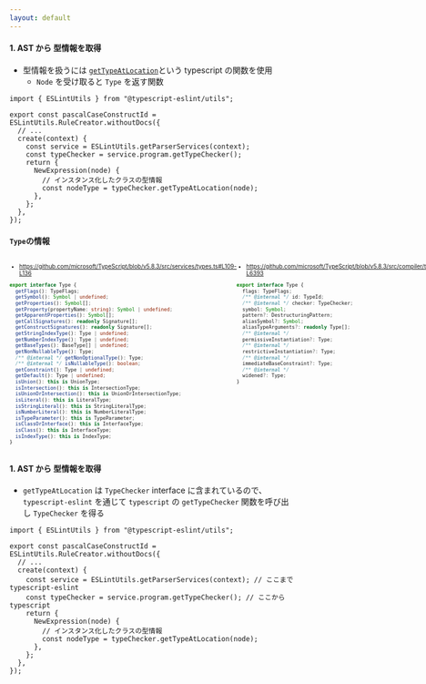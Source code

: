 ```yaml
---
layout: default
---
```


<style scoped>
.slidev-vclick-hidden {
  display: none;
}
.exclude-3-2 {
  position: absolute;
}
.wrapper-3-2 {
  position: absolute;
}
.small-code {
  margin-top: 10px;
  font-size: 10px !important;
  display: flex;
  justify-content: space-between;
  .slidev-code {
    font-size: 0.55rem !important;
    line-height: 1rem !important;
    width: 95% !important;
    height: 1000px
  }
}
</style>

<div class="_bullet" v-click="[0]">

#### 1. AST から 型情報を取得

- 型情報を扱うには [`getTypeAtLocation`](https://github.com/microsoft/TypeScript/blob/v5.8.2/src/compiler/types.ts#L5160)という typescript の関数を使用
  - `Node` を受け取ると `Type` を返す関数

```ts{10,11}
import { ESLintUtils } from "@typescript-eslint/utils";

export const pascalCaseConstructId = ESLintUtils.RuleCreator.withoutDocs({
  // ...
  create(context) {
    const service = ESLintUtils.getParserServices(context);
    const typeChecker = service.program.getTypeChecker();
    return {
      NewExpression(node) {
        // インスタンス化したクラスの型情報
        const nodeType = typeChecker.getTypeAtLocation(node);
      },
    };
  },
});
```

</div>

<div v-click="[1]">

#### `Type`の情報

<div class="small-code">

<div>

- https://github.com/microsoft/TypeScript/blob/v5.8.3/src/services/types.ts#L109-L136

```ts
export interface Type {
  getFlags(): TypeFlags;
  getSymbol(): Symbol | undefined;
  getProperties(): Symbol[];
  getProperty(propertyName: string): Symbol | undefined;
  getApparentProperties(): Symbol[];
  getCallSignatures(): readonly Signature[];
  getConstructSignatures(): readonly Signature[];
  getStringIndexType(): Type | undefined;
  getNumberIndexType(): Type | undefined;
  getBaseTypes(): BaseType[] | undefined;
  getNonNullableType(): Type;
  /** @internal */ getNonOptionalType(): Type;
  /** @internal */ isNullableType(): boolean;
  getConstraint(): Type | undefined;
  getDefault(): Type | undefined;
  isUnion(): this is UnionType;
  isIntersection(): this is IntersectionType;
  isUnionOrIntersection(): this is UnionOrIntersectionType;
  isLiteral(): this is LiteralType;
  isStringLiteral(): this is StringLiteralType;
  isNumberLiteral(): this is NumberLiteralType;
  isTypeParameter(): this is TypeParameter;
  isClassOrInterface(): this is InterfaceType;
  isClass(): this is InterfaceType;
  isIndexType(): this is IndexType;
}

```

</div>

<div>

- https://github.com/microsoft/TypeScript/blob/v5.8.3/src/compiler/types.ts#L6377-L6393

```ts
export interface Type {
  flags: TypeFlags;
  /** @internal */ id: TypeId;
  /** @internal */ checker: TypeChecker;
  symbol: Symbol;
  pattern?: DestructuringPattern;
  aliasSymbol?: Symbol;
  aliasTypeArguments?: readonly Type[];
  /** @internal */
  permissiveInstantiation?: Type;
  /** @internal */
  restrictiveInstantiation?: Type;
  /** @internal */
  immediateBaseConstraint?: Type;
  /** @internal */
  widened?: Type;
}
```

</div>

</div>

</div>

<div class="_bullet" v-click="2">

#### 1. AST から 型情報を取得

- `getTypeAtLocation` は `TypeChecker` interface に含まれているので、`typescript-eslint` を通じて `typescript` の `getTypeChecker` 関数を呼び出し `TypeChecker` を得る

```ts{6,7}
import { ESLintUtils } from "@typescript-eslint/utils";

export const pascalCaseConstructId = ESLintUtils.RuleCreator.withoutDocs({
  // ...
  create(context) {
    const service = ESLintUtils.getParserServices(context); // ここまで typescript-eslint
    const typeChecker = service.program.getTypeChecker(); // ここから typescript
    return {
      NewExpression(node) {
        // インスタンス化したクラスの型情報
        const nodeType = typeChecker.getTypeAtLocation(node);
      },
    };
  },
});
```

</div>
